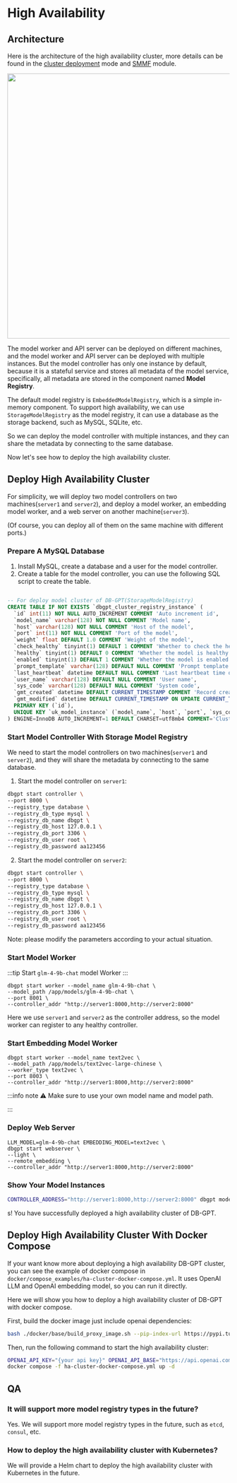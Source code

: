 # High Availability


## Architecture

Here is the architecture of the high availability cluster, more details can be found in 
the [cluster deployment](./cluster.md) mode and [SMMF](../../modules/smmf.md) module.

<p align="center">
  <img src={'/img/module/smmf.png'} width="600px" />
</p>

The model worker and API server can be deployed on different machines, and the model 
worker and API server can be deployed with multiple instances.
But the model controller has only one instance by default, because it is a stateful 
service and stores all metadata of the model service, specifically, all metadata are 
stored in the component named **Model Registry**.

The default model registry is `EmbeddedModelRegistry`, which is a simple in-memory component.
To support high availability, we can use `StorageModelRegistry` as the model registry, 
it can use a database as the storage backend, such as MySQL, SQLite, etc.

So we can deploy the model controller with multiple instances, and they can share the metadata by connecting to the same database.

Now let's see how to deploy the high availability cluster.

## Deploy High Availability Cluster
For simplicity, we will deploy two model controllers on two machines(`server1` and `server2`), 
and deploy a model worker, an embedding model worker, and a web server on another machine(`server3`).

(Of course, you can deploy all of them on the same machine with different ports.)

### Prepare A MySQL Database

1. Install MySQL, create a database and a user for the model controller.
2. Create a table for the model controller, you can use the following SQL script to create the table.

```sql

-- For deploy model cluster of DB-GPT(StorageModelRegistry)
CREATE TABLE IF NOT EXISTS `dbgpt_cluster_registry_instance` (
  `id` int(11) NOT NULL AUTO_INCREMENT COMMENT 'Auto increment id',
  `model_name` varchar(128) NOT NULL COMMENT 'Model name',
  `host` varchar(128) NOT NULL COMMENT 'Host of the model',
  `port` int(11) NOT NULL COMMENT 'Port of the model',
  `weight` float DEFAULT 1.0 COMMENT 'Weight of the model',
  `check_healthy` tinyint(1) DEFAULT 1 COMMENT 'Whether to check the health of the model',
  `healthy` tinyint(1) DEFAULT 0 COMMENT 'Whether the model is healthy',
  `enabled` tinyint(1) DEFAULT 1 COMMENT 'Whether the model is enabled',
  `prompt_template` varchar(128) DEFAULT NULL COMMENT 'Prompt template for the model instance',
  `last_heartbeat` datetime DEFAULT NULL COMMENT 'Last heartbeat time of the model instance',
  `user_name` varchar(128) DEFAULT NULL COMMENT 'User name',
  `sys_code` varchar(128) DEFAULT NULL COMMENT 'System code',
  `gmt_created` datetime DEFAULT CURRENT_TIMESTAMP COMMENT 'Record creation time',
  `gmt_modified` datetime DEFAULT CURRENT_TIMESTAMP ON UPDATE CURRENT_TIMESTAMP COMMENT 'Record update time',
  PRIMARY KEY (`id`),
  UNIQUE KEY `uk_model_instance` (`model_name`, `host`, `port`, `sys_code`)
) ENGINE=InnoDB AUTO_INCREMENT=1 DEFAULT CHARSET=utf8mb4 COMMENT='Cluster model instance table, for registering and managing model instances';

```

### Start Model Controller With Storage Model Registry

We need to start the model controllers on two machines(`server1` and `server2`), and 
they will share the metadata by connecting to the same database.

1. Start the model controller on `server1`:

```bash
dbgpt start controller \
--port 8000 \
--registry_type database \
--registry_db_type mysql \
--registry_db_name dbgpt \
--registry_db_host 127.0.0.1 \
--registry_db_port 3306 \
--registry_db_user root \
--registry_db_password aa123456
```
2. Start the model controller on `server2`:

```bash
dbgpt start controller \
--port 8000 \
--registry_type database \
--registry_db_type mysql \
--registry_db_name dbgpt \
--registry_db_host 127.0.0.1 \
--registry_db_port 3306 \
--registry_db_user root \
--registry_db_password aa123456
```

Note: please modify the parameters according to your actual situation.

### Start Model Worker

:::tip
Start `glm-4-9b-chat` model Worker
:::

```shell
dbgpt start worker --model_name glm-4-9b-chat \
--model_path /app/models/glm-4-9b-chat \
--port 8001 \
--controller_addr "http://server1:8000,http://server2:8000"
```
Here we use `server1` and `server2` as the controller address, so the model worker can 
register to any healthy controller.

### Start Embedding Model Worker

```shell
dbgpt start worker --model_name text2vec \
--model_path /app/models/text2vec-large-chinese \
--worker_type text2vec \
--port 8003 \
--controller_addr "http://server1:8000,http://server2:8000"
```
:::info note
⚠️  Make sure to use your own model name and model path.

:::

### Deploy Web Server

```shell
LLM_MODEL=glm-4-9b-chat EMBEDDING_MODEL=text2vec \
dbgpt start webserver \
--light \
--remote_embedding \
--controller_addr "http://server1:8000,http://server2:8000"
```

### Show Your Model Instances

```bash
CONTROLLER_ADDRESS="http://server1:8000,http://server2:8000" dbgpt model list
```

s! You have successfully deployed a high availability cluster of DB-GPT.


## Deploy High Availability Cluster With Docker Compose

If your want know more about deploying a high availability DB-GPT cluster, you can see 
the example of docker compose in `docker/compose_examples/ha-cluster-docker-compose.yml`.
It uses OpenAI LLM and OpenAI embedding model, so you can run it directly.

Here we will show you how to deploy a high availability cluster of DB-GPT with docker compose.

First, build the docker image just include openai dependencies:

```bash
bash ./docker/base/build_proxy_image.sh --pip-index-url https://pypi.tuna.tsinghua.edu.cn/simple
```

Then, run the following command to start the high availability cluster:

```bash
OPENAI_API_KEY="{your api key}" OPENAI_API_BASE="https://api.openai.com/v1" \
docker compose -f ha-cluster-docker-compose.yml up -d
```

## QA

### It will support more model registry types in the future?
Yes. We will support more model registry types in the future, such as `etcd`, `consul`, etc.

### How to deploy the high availability cluster with Kubernetes?
We will provide a Helm chart to deploy the high availability cluster with Kubernetes in the future.